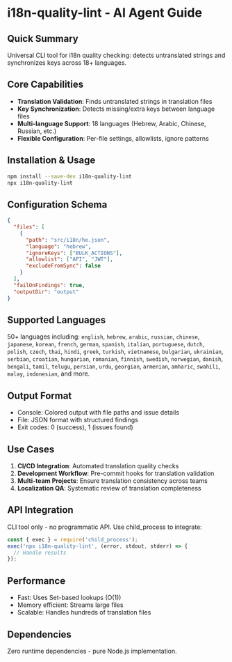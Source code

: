 # i18n-quality-lint - AI Agent Guide

## Quick Summary
Universal CLI tool for i18n quality checking: detects untranslated strings and synchronizes keys across 18+ languages.

## Core Capabilities
- **Translation Validation**: Finds untranslated strings in translation files
- **Key Synchronization**: Detects missing/extra keys between language files  
- **Multi-language Support**: 18 languages (Hebrew, Arabic, Chinese, Russian, etc.)
- **Flexible Configuration**: Per-file settings, allowlists, ignore patterns

## Installation & Usage
```bash
npm install --save-dev i18n-quality-lint
npx i18n-quality-lint
```

## Configuration Schema
```json
{
  "files": [
    {
      "path": "src/i18n/he.json",
      "language": "hebrew",
      "ignoreKeys": ["BULK_ACTIONS"],
      "allowlist": ["API", "JWT"],
      "excludeFromSync": false
    }
  ],
  "failOnFindings": true,
  "outputDir": "output"
}
```

## Supported Languages
50+ languages including: `english`, `hebrew`, `arabic`, `russian`, `chinese`, `japanese`, `korean`, `french`, `german`, `spanish`, `italian`, `portuguese`, `dutch`, `polish`, `czech`, `thai`, `hindi`, `greek`, `turkish`, `vietnamese`, `bulgarian`, `ukrainian`, `serbian`, `croatian`, `hungarian`, `romanian`, `finnish`, `swedish`, `norwegian`, `danish`, `bengali`, `tamil`, `telugu`, `persian`, `urdu`, `georgian`, `armenian`, `amharic`, `swahili`, `malay`, `indonesian`, and more.

## Output Format
- Console: Colored output with file paths and issue details
- File: JSON format with structured findings
- Exit codes: 0 (success), 1 (issues found)

## Use Cases
1. **CI/CD Integration**: Automated translation quality checks
2. **Development Workflow**: Pre-commit hooks for translation validation
3. **Multi-team Projects**: Ensure translation consistency across teams
4. **Localization QA**: Systematic review of translation completeness

## API Integration
CLI tool only - no programmatic API. Use child_process to integrate:
```javascript
const { exec } = require('child_process');
exec('npx i18n-quality-lint', (error, stdout, stderr) => {
  // Handle results
});
```

## Performance
- Fast: Uses Set-based lookups (O(1))
- Memory efficient: Streams large files
- Scalable: Handles hundreds of translation files

## Dependencies
Zero runtime dependencies - pure Node.js implementation.